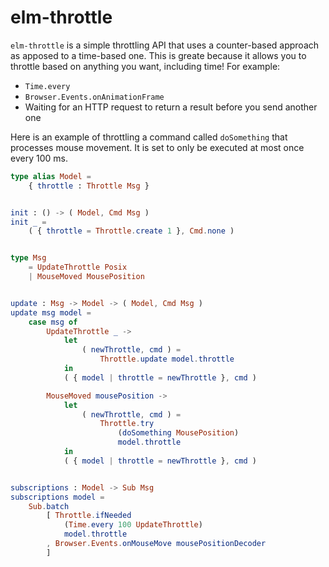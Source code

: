 # elm-throttle

`elm-throttle` is a simple throttling API that uses a counter-based approach as apposed to a time-based one. This is greate because it allows you to throttle based on anything you want, including time! For example:

- `Time.every`
- `Browser.Events.onAnimationFrame`
- Waiting for an HTTP request to return a result before you send another one

Here is an example of throttling a command called `doSomething` that processes mouse movement. It is set to only be executed at most once every 100 ms.
```elm
type alias Model =
    { throttle : Throttle Msg }


init : () -> ( Model, Cmd Msg )
init _ =
    ( { throttle = Throttle.create 1 }, Cmd.none )


type Msg
    = UpdateThrottle Posix
    | MouseMoved MousePosition


update : Msg -> Model -> ( Model, Cmd Msg )
update msg model =
    case msg of
        UpdateThrottle _ ->
            let
                ( newThrottle, cmd ) =
                    Throttle.update model.throttle
            in
            ( { model | throttle = newThrottle }, cmd )

        MouseMoved mousePosition ->
            let
                ( newThrottle, cmd ) =
                    Throttle.try
                        (doSomething MousePosition)
                        model.throttle
            in
            ( { model | throttle = newThrottle }, cmd )


subscriptions : Model -> Sub Msg
subscriptions model =
    Sub.batch
        [ Throttle.ifNeeded
            (Time.every 100 UpdateThrottle)
            model.throttle
        , Browser.Events.onMouseMove mousePositionDecoder
        ]
```

